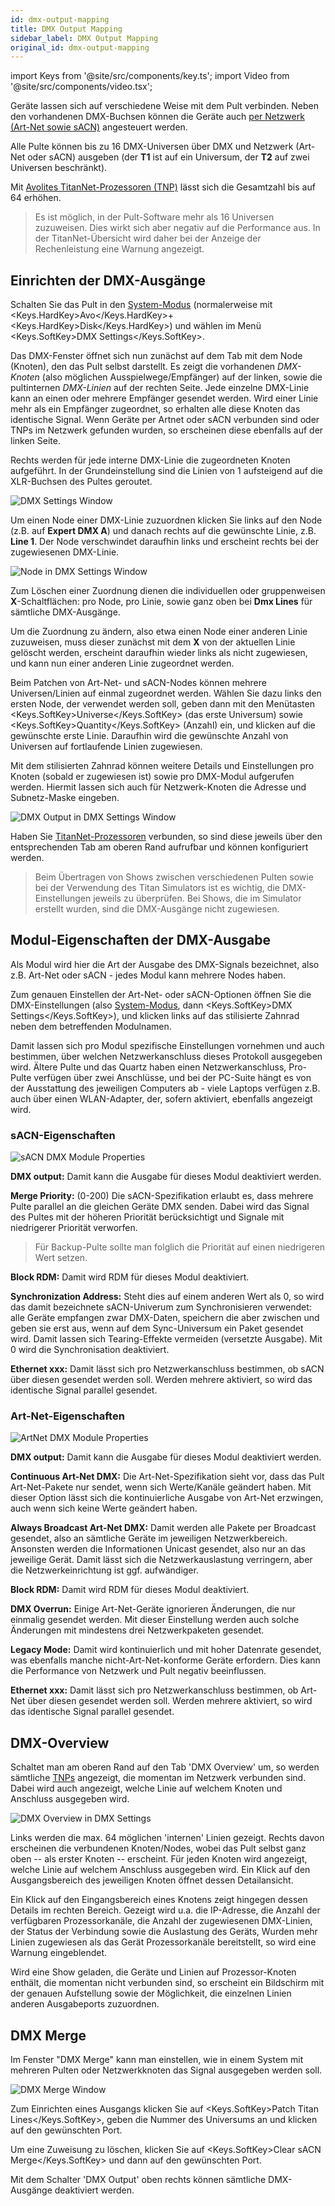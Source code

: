 ```yaml
---
id: dmx-output-mapping
title: DMX Output Mapping
sidebar_label: DMX Output Mapping
original_id: dmx-output-mapping
---
```


import Keys from '@site/src/components/key.ts';
import Video from '@site/src/components/video.tsx';

Geräte lassen sich auf verschiedene Weise mit dem Pult verbinden. Neben
den vorhandenen DMX-Buchsen können die Geräte auch [per Netzwerk (Art-Net
sowie sACN)](../networking/controlling-fixtures-over-a-network.md) 
angesteuert werden.

Alle Pulte können bis zu 16 DMX-Universen über DMX und Netzwerk (Art-Net
oder sACN) ausgeben (der <strong>T1</strong> ist auf ein Universum, der <strong>T2</strong> auf zwei
Universen beschränkt).

Mit [Avolites TitanNet-Prozessoren (TNP)](../titan-net.md) lässt sich die
Gesamtzahl bis auf 64 erhöhen.

> 	Es ist möglich, in der Pult-Software mehr als 16 Universen
    zuzuweisen. Dies wirkt sich aber negativ auf die Performance aus. In
    der TitanNet-Übersicht wird daher bei der Anzeige der Rechenleistung
    eine Warnung angezeigt.

Einrichten der DMX-Ausgänge
---------------------------

Schalten Sie das Pult in den [System-Modus](the-system-menu.md) (normalerweise mit
<Keys.HardKey>Avo</Keys.HardKey>+<Keys.HardKey>Disk</Keys.HardKey>) und wählen im Menü <Keys.SoftKey>DMX Settings</Keys.SoftKey>.

Das DMX-Fenster öffnet sich nun zunächst auf dem Tab mit dem Node
(Knoten), den das Pult selbst darstellt. Es zeigt die vorhandenen
*DMX-Knoten* (also möglichen Ausspielwege/Empfänger) auf der linken, sowie
die pultinternen *DMX-Linien* auf der rechten Seite. Jede einzelne
DMX-Linie kann an einen oder mehrere Empfänger gesendet werden. Wird
einer Linie mehr als ein Empfänger zugeordnet, so erhalten alle diese
Knoten das identische Signal. Wenn Geräte per Artnet oder sACN verbunden
sind oder TNPs im Netzwerk gefunden wurden, so erscheinen diese
ebenfalls auf der linken Seite.

Rechts werden für jede interne DMX-Linie die zugeordneten Knoten
aufgeführt. In der Grundeinstellung sind die Linien von 1 aufsteigend
auf die XLR-Buchsen des Pultes geroutet.

![DMX Settings Window](/docs/images/DMX-Settings-Window.png)

Um einen Node einer DMX-Linie zuzuordnen klicken Sie links auf den Node 
(z.B. auf <strong>Expert DMX A</strong>) und danach rechts auf die gewünschte Linie, z.B. 
<strong>Line 1</strong>. Der Node verschwindet daraufhin links und erscheint rechts bei der 
zugewiesenen DMX-Linie.

![Node in DMX Settings Window](/docs/images/Node-in-DMX-Settings-Window.png)

Zum Löschen einer Zuordnung dienen die individuellen oder gruppenweisen
<strong>X</strong>-Schaltflächen: pro Node, pro Linie, sowie ganz oben bei <strong>Dmx Lines</strong> für
sämtliche DMX-Ausgänge.

Um die Zuordnung zu ändern, also etwa einen Node einer anderen Linie 
zuzuweisen, muss dieser zunächst mit dem <strong>X</strong> von der aktuellen Linie 
gelöscht werden, erscheint daraufhin wieder links als nicht zugewiesen, und
kann nun einer anderen Linie zugeordnet werden.

Beim Patchen von Art-Net- und sACN-Nodes können mehrere Universen/Linien
auf einmal zugeordnet werden. Wählen Sie dazu links den ersten Node, der 
verwendet werden soll, geben dann mit den Menütasten <Keys.SoftKey>Universe</Keys.SoftKey> (das 
erste Universum) sowie <Keys.SoftKey>Quantity</Keys.SoftKey> (Anzahl) ein, und klicken auf die 
gewünschte erste Linie. Daraufhin wird die gewünschte Anzahl von Universen
auf fortlaufende Linien zugewiesen.

Mit dem stilisierten Zahnrad können weitere Details und Einstellungen pro
Knoten (sobald er zugewiesen ist) sowie pro DMX-Modul aufgerufen werden. 
Hiermit lassen sich auch für Netzwerk-Knoten die Adresse und Subnetz-Maske
eingeben.

![DMX Output in DMX Settings Window](/docs/images/DMX-Output-in-DMX-Settings-Window.png)

Haben Sie [TitanNet-Prozessoren](../titan-net.md) verbunden, so sind diese 
jeweils über den entsprechenden Tab am oberen Rand aufrufbar und können 
konfiguriert werden.

>	Beim Übertragen von Shows zwischen verschiedenen Pulten sowie bei der 
	Verwendung des Titan Simulators ist es wichtig, die DMX-Einstellungen 
	jeweils zu überprüfen. Bei Shows, die im Simulator erstellt wurden, 
	sind die DMX-Ausgänge nicht zugewiesen.


Modul-Eigenschaften der DMX-Ausgabe
-----------------------------------

Als Modul wird hier die Art der Ausgabe des DMX-Signals bezeichnet, also
z.B. Art-Net oder sACN - jedes Modul kann mehrere Nodes haben.

Zum genauen Einstellen der Art-Net- oder sACN-Optionen öffnen Sie die
DMX-Einstellungen (also [System-Modus](the-system-menu.md), dann 
<Keys.SoftKey>DMX Settings</Keys.SoftKey>), und klicken links auf das stilisierte Zahnrad 
neben dem betreffenden Modulnamen.

Damit lassen sich pro Modul spezifische Einstellungen vornehmen und auch
bestimmen, über welchen Netzwerkanschluss dieses Protokoll ausgegeben
wird. Ältere Pulte und das Quartz haben einen Netzwerkanschluss, Pro-Pulte
verfügen über zwei Anschlüsse, und bei der PC-Suite hängt es von der
Ausstattung des jeweiligen Computers ab - viele Laptops verfügen z.B.
auch über einen WLAN-Adapter, der, sofern aktiviert, ebenfalls angezeigt
wird.

### sACN-Eigenschaften

![sACN DMX Module Properties](/docs/images/sACN-DMX-Module-Properties.png)

<strong>DMX output:</strong> Damit kann die Ausgabe für dieses Modul deaktiviert
werden.

<strong>Merge Priority:</strong> (0-200) Die sACN-Spezifikation erlaubt es, dass
mehrere Pulte parallel an die gleichen Geräte DMX senden. Dabei wird das
Signal des Pultes mit der höheren Priorität berücksichtigt und Signale
mit niedrigerer Priorität verworfen. 

>	Für Backup-Pulte sollte man folglich die Priorität auf einen 
	niedrigeren Wert setzen. 

<strong>Block RDM:</strong> Damit wird RDM für dieses Modul deaktiviert.

<strong>Synchronization Address:</strong> Steht dies auf einem anderen Wert als 0, so
wird das damit bezeichnete sACN-Univerum zum Synchronisieren verwendet:
alle Geräte empfangen zwar DMX-Daten, speichern die aber zwischen und
geben sie erst aus, wenn auf dem Sync-Universum ein Paket gesendet wird.
Damit lassen sich Tearing-Effekte vermeiden (versetzte Ausgabe). Mit 0
wird die Synchronisation deaktiviert.

<strong>Ethernet xxx:</strong> Damit lässt sich pro Netzwerkanschluss bestimmen, ob
sACN über diesen gesendet werden soll. Werden mehrere aktiviert, so wird
das identische Signal parallel gesendet.

### Art-Net-Eigenschaften

![ArtNet DMX Module Properties](/docs/images/ArtNet-DMX-Module-Properties.png)

<strong>DMX output:</strong> Damit kann die Ausgabe für dieses Modul deaktiviert
werden.

<strong>Continuous Art-Net DMX:</strong> Die Art-Net-Spezifikation sieht vor, dass das
Pult Art-Net-Pakete nur sendet, wenn sich Werte/Kanäle geändert haben.
Mit dieser Option lässt sich die kontinuierliche Ausgabe von Art-Net
erzwingen, auch wenn sich keine Werte geändert haben.

<strong>Always Broadcast Art-Net DMX:</strong> Damit werden alle Pakete per Broadcast
gesendet, also an sämtliche Geräte im jeweiligen Netzwerkbereich.
Ansonsten werden die Informationen Unicast gesendet, also nur an das
jeweilige Gerät. Damit lässt sich die Netzwerkauslastung verringern,
aber die Netzwerkeinrichtung ist ggf. aufwändiger.

<strong>Block RDM:</strong> Damit wird RDM für dieses Modul deaktiviert.

<strong>DMX Overrun:</strong> Einige Art-Net-Geräte ignorieren Änderungen, die nur
einmalig gesendet werden. Mit dieser Einstellung werden auch solche
Änderungen mit mindestens drei Netzwerkpaketen gesendet.

<strong>Legacy Mode:</strong> Damit wird kontinuierlich und mit hoher Datenrate
gesendet, was ebenfalls manche nicht-Art-Net-konforme Geräte erfordern.
Dies kann die Performance von Netzwerk und Pult negativ beeinflussen.

<strong>Ethernet xxx:</strong> Damit lässt sich pro Netzwerkanschluss bestimmen, ob
Art-Net über diesen gesendet werden soll. Werden mehrere aktiviert, so
wird das identische Signal parallel gesendet.

DMX-Overview
------------

Schaltet man am oberen Rand auf den Tab 'DMX Overview' um, so werden
sämtliche [TNPs](../titan-net.md) angezeigt, die momentan im Netzwerk verbunden sind.
Dabei wird auch angezeigt, welche Linie auf welchem Knoten und Anschluss
ausgegeben wird.

![DMX Overview in DMX Settings](/docs/images/DMX-Overview-in-DMX-Settings.png)

Links werden die max. 64 möglichen 'internen' Linien gezeigt. Rechts
davon erscheinen die verbundenen Knoten/Nodes, wobei das Pult selbst
ganz oben -- als erster Knoten -- erscheint. Für jeden Knoten wird
angezeigt, welche Linie auf welchem Anschluss ausgegeben wird. Ein Klick
auf den Ausgangsbereich des jeweiligen Knoten öffnet dessen
Detailansicht.

Ein Klick auf den Eingangsbereich eines Knotens zeigt hingegen dessen
Details im rechten Bereich. Gezeigt wird u.a. die IP-Adresse, die Anzahl
der verfügbaren Prozessorkanäle, die Anzahl der zugewiesenen DMX-Linien,
der Status der Verbindung sowie die Auslastung des Geräts, Wurden mehr
Linien zugewiesen als das Gerät Prozessorkanäle bereitstellt, so wird
eine Warnung eingeblendet.

Wird eine Show geladen, die Geräte und Linien auf Prozessor-Knoten
enthält, die momentan nicht verbunden sind, so erscheint ein Bildschirm
mit der genauen Aufstellung sowie der Möglichkeit, die einzelnen Linien
anderen Ausgabeports zuzuordnen.

DMX Merge
---------

Im Fenster "DMX Merge" kann man einstellen, wie in einem System mit
mehreren Pulten oder Netzwerkknoten das Signal ausgegeben werden soll.

![DMX Merge Window](/docs/images/DMX-Merge-Window.png)

Zum Einrichten eines Ausgangs klicken Sie auf <Keys.SoftKey>Patch Titan Lines</Keys.SoftKey>,
geben die Nummer des Universums an und klicken auf den gewünschten Port.

Um eine Zuweisung zu löschen, klicken Sie auf <Keys.SoftKey>Clear sACN Merge</Keys.SoftKey> und
dann auf den gewünschten Port.

Mit dem Schalter 'DMX Output' oben rechts können sämtliche DMX-Ausgänge
deaktiviert werden.